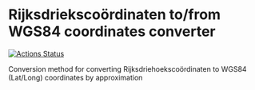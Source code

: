 # Rijksdriekscoördinaten to/from WGS84 coordinates converter

[![Actions Status](https://github.com/{owner}/{repo}/workflows/{workflow_name}/badge.svg)](https://github.com/{owner}/{repo}/actions)

Conversion method for converting Rijksdriehoekscoördinaten to WGS84 (Lat/Long) coordinates by approximation